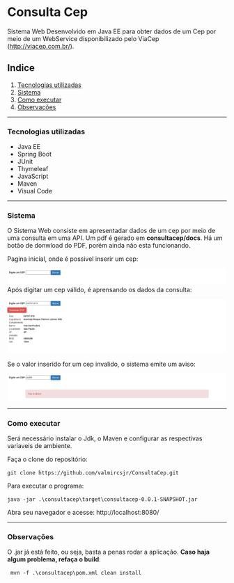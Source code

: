 # Consulta Cep

Sistema Web Desenvolvido em Java EE para obter dados de um Cep por meio de um WebService disponibilizado pelo ViaCep (http://viacep.com.br/).

## Indice
1. [Tecnologias utilizadas](#id1)
2. [Sistema](#id2)
3. [Como executar](#id3)
4. [Observações](#id4)


---

### Tecnologias utilizadas <a name="id1"></a>
* Java EE
* Spring Boot
* JUnit
* Thymeleaf
* JavaScript
* Maven
* Visual Code

---

### Sistema <a name="id2"></a>

O Sistema Web consiste em apresentadar dados de um cep por meio de uma consulta em uma API. Um pdf é gerado em **consultacep/docs**. Há um botão de donwload do PDF, porém ainda não esta funcionando.

Pagina inicial, onde é possivel inserir um cep:

![PgInicial](consultacep/docs/readmeimgs/pginicial.png)
Após digitar um cep válido, é aprensando os dados da consulta:

![consulta](consultacep/docs/readmeimgs/consulta.png)

Se o valor inserido for um cep invalido, o sistema emite um aviso:

![aviso](consultacep/docs/readmeimgs/aviso.png)

----

### Como executar <a name="id3"></a>

Será necessário instalar o Jdk, o Maven e configurar as respectivas variaveis de ambiente.


Faça o clone do repositório:
```
git clone https://github.com/valmircsjr/ConsultaCep.git
```



Para executar o programa:

```
java -jar .\consultacep\target\consultacep-0.0.1-SNAPSHOT.jar
```


Abra seu navegador e acesse: http://localhost:8080/

---

### Observações <a name="id4"></a>
O .jar já está feito, ou seja, basta a penas rodar a aplicação. **Caso haja algum problema, refaça o build**:
```
 mvn -f .\consultacep\pom.xml clean install
```







